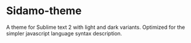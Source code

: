 Sidamo-theme
============

A theme for Sublime text 2 with light and dark variants. Optimized for the simpler javascript language syntax description.
